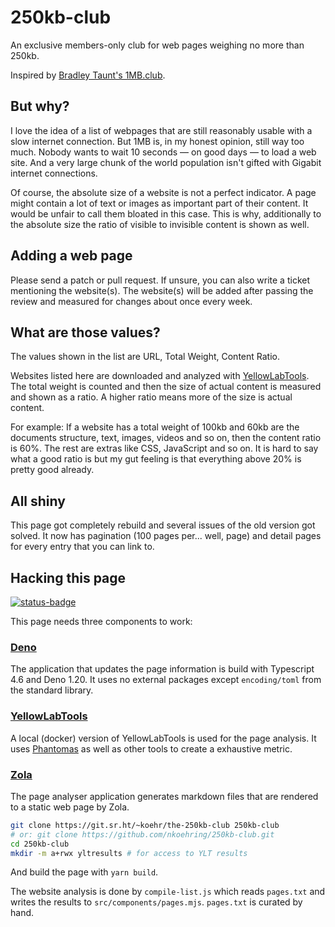 # 250kb-club

An exclusive members-only club for web pages weighing no more than 250kb.

Inspired by [Bradley Taunt's 1MB.club](https://1mb.club/).

## But why?

I love the idea of a list of webpages that are still reasonably usable with a slow internet connection. But 1MB is, in my honest opinion, still way too much. Nobody wants to wait 10 seconds — on good days — to load a web site. And a very large chunk of the world population isn't gifted with Gigabit internet connections.

Of course, the absolute size of a website is not a perfect indicator. A page might contain a lot of text or images as important part of their content. It would be unfair to call them bloated in this case. This is why, additionally to the absolute size the ratio of visible to invisible content is shown as well.

## Adding a web page

Please send a patch or pull request. If unsure, you can also write a ticket mentioning the website(s). The website(s) will be added after passing the review and measured for changes about once every week.

## What are those values?

The values shown in the list are URL, Total Weight, Content Ratio.

Websites listed here are downloaded and analyzed with
[YellowLabTools](https://yellowlab.tools).
The total weight is counted and then the size of actual content is measured
and shown as a ratio. A higher ratio means more of the size is actual content.

For example: If a website has a total weight of 100kb and 60kb are the
documents structure, text, images, videos and so on, then the content ratio
is 60%. The rest are extras like CSS, JavaScript and so on. It is hard to
say what a good ratio is but my gut feeling is that everything above 20% is
pretty good already.

## All shiny

This page got completely rebuild and several issues of the old version got solved. It now has pagination (100 pages per... well, page) and detail pages for every entry that you can link to.

## Hacking this page

[![status-badge](https://ci.k0r.in/api/badges/1/status.svg)](https://ci.k0r.in/repos/1)

This page needs three components to work:

### [Deno](https://deno.land/)

The application that updates the page information is build with Typescript 4.6 and Deno 1.20. It uses no external packages except `encoding/toml` from the standard library.

### [YellowLabTools](https://yellowlab.tools/)

A local (docker) version of YellowLabTools is used for the page analysis. It uses [Phantomas](https://github.com/macbre/phantomas) as well as other tools to create a exhaustive metric.

### [Zola](https://www.getzola.org/)

The page analyser application generates markdown files that are rendered to a static web page by Zola.

```sh
git clone https://git.sr.ht/~koehr/the-250kb-club 250kb-club
# or: git clone https://github.com/nkoehring/250kb-club.git
cd 250kb-club
mkdir -m a+rwx yltresults # for access to YLT results
```

And build the page with `yarn build`.

The website analysis is done by `compile-list.js` which reads `pages.txt` and
writes the results to `src/components/pages.mjs`. `pages.txt` is curated by hand.
